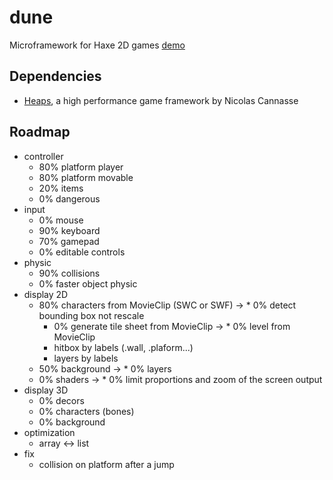 dune
===

Microframework for Haxe 2D games
[demo](http://games.namide.com/dune/)

Dependencies
---
* [Heaps](https://github.com/ncannasse/heaps), a high performance game framework by Nicolas Cannasse


Roadmap
---
* controller
	* 80% platform player
	* 80% platform movable
	* 20% items
	* 0% dangerous
* input
	* 0% mouse
	* 90% keyboard
	* 70% gamepad
	* 0% editable controls
* physic
	* 90% collisions
	* 0% faster object physic
* display 2D
	* 80% characters from MovieClip (SWC or SWF)
->		* 0% detect bounding box not rescale
		* 0% generate tile sheet from MovieClip
->	* 0% level from MovieClip
		* hitbox by labels (.wall, .plaform...)
		* layers by labels
	* 50% background
->	* 0% layers
	* 0% shaders
->	* 0% limit proportions and zoom of the screen output
* display 3D
	* 0% decors
	* 0% characters (bones)
	* 0% background
* optimization
	* array <-> list
* fix
	* collision on platform after a jump
